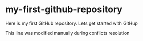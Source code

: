 # my-first-github-repository
Here is my first GitHub repository. Lets get started with GitHup

This line was modified manually during conflicts resolution